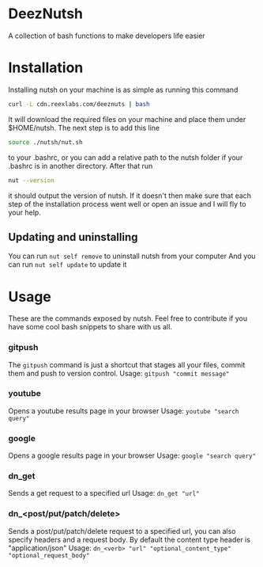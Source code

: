 # DeezNutsh
A collection of bash functions to make developers life easier

# Installation
Installing nutsh on your machine is as simple as running this command 
```sh
curl -L cdn.reexlabs.com/deeznuts | bash
```
It will download the required files on your machine and place them under $HOME/nutsh. The next step is to add this line
```sh
source ./nutsh/nut.sh
```
to your .bashrc, or you can add a relative path to the nutsh folder if your .bashrc is in another directory.
After that run
```sh
nut --version
```
it should output the version of nutsh. If it doesn't then make sure that each step of the installation process went well or open an issue and I will fly to your help.

## Updating and uninstalling
You can run  `nut self remove` to uninstall nutsh from your computer
And you can run `nut self update` to update it

# Usage
These are the commands exposed by nutsh. Feel free to contribute if you have some cool bash snippets to share with us all.

### gitpush
The `gitpush` command is just a shortcut that stages all your files, commit them and push to version control.
Usage: `gitpush "commit message"`

### youtube
Opens a youtube results page in your browser 
Usage: `youtube "search query"`

### google
Opens a google results page in your browser
Usage: `google "search query"`

### dn_get
Sends a get request to a specified url
Usage: `dn_get "url"`


### dn_<post/put/patch/delete>
Sends a post/put/patch/delete request to a specified url, you can also specify headers and a request body. By default the content type header is "application/json"
Usage: `dn_<verb> "url" "optional_content_type" "optional_request_body"`


